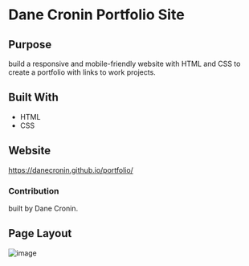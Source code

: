 # Dane Cronin Portfolio Site

## Purpose

build a responsive and mobile-friendly website with HTML and CSS to create a portfolio with links to work projects.

## Built With

* HTML
* CSS

## Website

https://danecronin.github.io/portfolio/

### Contribution

built by Dane Cronin.

## Page Layout

![image](https://user-images.githubusercontent.com/107944830/181164135-67be2cdb-4c56-4180-acbd-730340629177.png)


